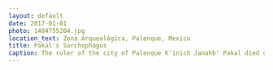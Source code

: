 ```yaml
---
layout: default
date: 2017-01-01
photo: 1484755204.jpg
location_text: Zona Arqueológica, Palenque, Mexico
title: Pakal's Sarchophagus
caption: The ruler of the city of Palenque K'inich Janahb' Pakal died on August 28, 683 A.D. He is pictured on that sarcophagus through a personification of K'awiil, the god of agriculture.
---
```

